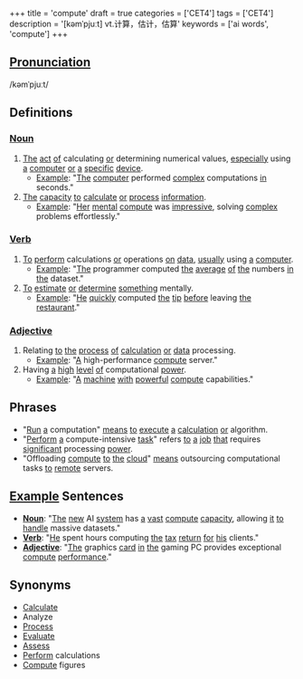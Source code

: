 +++
title = 'compute'
draft = true
categories = ['CET4']
tags = ['CET4']
description = '[kəmˈpjuːt] vt.计算，估计，估算'
keywords = ['ai words', 'compute']
+++

## [Pronunciation](/post/pronunciation/)
/kəmˈpjuːt/

## Definitions
### [Noun](/post/noun/)
1. [The](/post/the/) [act](/post/act/) [of](/post/of/) calculating [or](/post/or/) determining numerical values, [especially](/post/especially/) using [a](/post/a/) [computer](/post/computer/) [or](/post/or/) [a](/post/a/) [specific](/post/specific/) [device](/post/device/).
   - [Example](/post/example/): "[The](/post/the/) [computer](/post/computer/) performed [complex](/post/complex/) computations [in](/post/in/) seconds."
2. [The](/post/the/) [capacity](/post/capacity/) [to](/post/to/) [calculate](/post/calculate/) [or](/post/or/) [process](/post/process/) [information](/post/information/).
   - [Example](/post/example/): "[Her](/post/her/) [mental](/post/mental/) [compute](/post/compute/) was [impressive](/post/impressive/), solving [complex](/post/complex/) problems effortlessly."

### [Verb](/post/verb/)
1. [To](/post/to/) [perform](/post/perform/) calculations [or](/post/or/) operations [on](/post/on/) [data](/post/data/), [usually](/post/usually/) using [a](/post/a/) [computer](/post/computer/).
   - [Example](/post/example/): "[The](/post/the/) programmer computed [the](/post/the/) [average](/post/average/) [of](/post/of/) [the](/post/the/) numbers [in](/post/in/) [the](/post/the/) dataset."
2. [To](/post/to/) [estimate](/post/estimate/) [or](/post/or/) [determine](/post/determine/) [something](/post/something/) mentally.
   - [Example](/post/example/): "[He](/post/he/) [quickly](/post/quickly/) computed [the](/post/the/) [tip](/post/tip/) [before](/post/before/) leaving [the](/post/the/) [restaurant](/post/restaurant/)."

### [Adjective](/post/adjective/)
1. Relating [to](/post/to/) [the](/post/the/) [process](/post/process/) [of](/post/of/) [calculation](/post/calculation/) [or](/post/or/) [data](/post/data/) processing.
   - [Example](/post/example/): "[A](/post/a/) high-performance [compute](/post/compute/) server."
2. Having [a](/post/a/) [high](/post/high/) [level](/post/level/) [of](/post/of/) computational [power](/post/power/).
   - [Example](/post/example/): "[A](/post/a/) [machine](/post/machine/) [with](/post/with/) [powerful](/post/powerful/) [compute](/post/compute/) capabilities."

## Phrases
- "[Run](/post/run/) [a](/post/a/) computation" [means](/post/means/) [to](/post/to/) [execute](/post/execute/) [a](/post/a/) [calculation](/post/calculation/) [or](/post/or/) algorithm.
- "[Perform](/post/perform/) [a](/post/a/) compute-intensive [task](/post/task/)" refers [to](/post/to/) [a](/post/a/) [job](/post/job/) [that](/post/that/) requires [significant](/post/significant/) processing [power](/post/power/).
- "Offloading [compute](/post/compute/) [to](/post/to/) [the](/post/the/) [cloud](/post/cloud/)" [means](/post/means/) outsourcing computational tasks [to](/post/to/) [remote](/post/remote/) servers.

## [Example](/post/example/) Sentences
- **[Noun](/post/noun/)**: "[The](/post/the/) [new](/post/new/) AI [system](/post/system/) has [a](/post/a/) [vast](/post/vast/) [compute](/post/compute/) [capacity](/post/capacity/), allowing [it](/post/it/) [to](/post/to/) [handle](/post/handle/) massive datasets."
- **[Verb](/post/verb/)**: "[He](/post/he/) spent hours computing [the](/post/the/) [tax](/post/tax/) [return](/post/return/) [for](/post/for/) [his](/post/his/) clients."
- **[Adjective](/post/adjective/)**: "[The](/post/the/) graphics [card](/post/card/) [in](/post/in/) [the](/post/the/) gaming PC provides exceptional [compute](/post/compute/) [performance](/post/performance/)."

## Synonyms
- [Calculate](/post/calculate/)
- Analyze
- [Process](/post/process/)
- [Evaluate](/post/evaluate/)
- [Assess](/post/assess/)
- [Perform](/post/perform/) calculations
- [Compute](/post/compute/) figures
